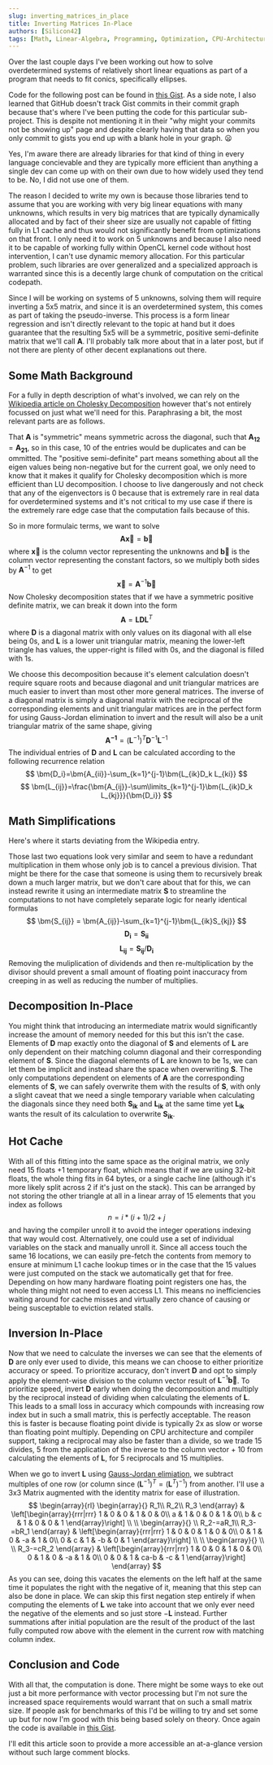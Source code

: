 ```yaml
---
slug: inverting_matrices_in_place
title: Inverting Matrices In-Place
authors: [Silicon42]
tags: [Math, Linear-Algebra, Programming, Optimization, CPU-Architecture]
---
```


Over the last couple days I've been working out how to solve overdetermined 
systems of relatively short linear equations as part of a program that needs to 
fit conics, specifically ellipses. <!-- truncate -->

Code for the following post can be found in 
[this Gist](https://gist.github.com/Silicon42/45a59f04e767561b1c8bcfabe6cab48c).
As a side note, I also learned that GitHub doesn't track Gist commits in their
commit graph because that's where I've been putting the code for this 
particular sub-project. This is despite not mentioning it in their "why might 
your commits not be showing up" page and despite clearly having that data so 
when you only commit to gists you end up with a blank hole in your graph. 
:frowning: 

Yes, I'm aware there are already libraries for that kind of thing in every 
language concievable and they are typically more efficient than anything a 
single dev can come up with on their own due to how widely used they tend to 
be. No, I did not use one of them.

The reason I decided to write my own is because those libraries tend to assume 
that you are working with very big linear equations with many unknowns, which 
results in very big matrices that are typically dynamically allocated and by 
fact of their sheer size are usually not capable of fitting fully in L1 cache 
and thus would not significantly benefit from optimizations on that front. I 
only need it to work on 5 unknowns and because I also need it to be capable of 
working fully within OpenCL kernel code without host intervention, I can't use 
dynamic memory allocation. For this particular problem, such libraries are over 
generalized and a specialized approach is warranted since this is a decently 
large chunk of computation on the critical codepath.

Since I will be working on systems of 5 unknowns, solving them will require 
inverting a 5x5 matrix, and since it is an overdetermined system, this comes as 
part of taking the pseudo-inverse. This process is a form linear regression and 
isn't directly relevant to the topic at hand but it does guarantee that the 
resulting 5x5 will be a symmetric, positive semi-definite matrix that we'll call 
$\bm{A}$. I'll probably talk more about that in a later post, but if not there 
are plenty of other decent explanations out there.

## Some Math Background
For a fully in depth description of what's involved, we can rely on the 
[Wikipedia article on Cholesky Decomposition](https://en.wikipedia.org/wiki/Cholesky_decomposition) 
however that's not entirely focussed on just what we'll need for this. 
Paraphrasing a bit, the most relevant parts are as follows.

That $\bm{A}$ is "symmetric" means symmetric across the diagonal, such that 
$\bm{A_{12}} = \bm{A_{21}}$, so in this case, 10 of the entries would be 
duplicates and can be ommitted. The "positive semi-definite" part means 
something about all the eigen values being non-negative but for the current 
goal, we only need to know that it makes it qualify for Cholesky decomposition 
which is more efficient than LU decomposition. I choose to live dangerously and 
not check that any of the eigenvectors is $0$ because that is extremely rare in 
real data for overdetermined systems and it's not critical to my use case if 
there is the extremely rare edge case that the computation fails because of 
this. 

So in more formulaic terms, we want to solve 
$$
\bm{A\vec{x}}=\bm{\vec{b}}
$$
where $\bm{\vec{x}}$ is the column vector representing the unknowns and 
$\bm{\vec{b}}$ is the column vector representing the constant factors, so we 
multiply both sides by $\bm{A}^{-1}$ to get
$$
\bm{\vec{x}}=\bm{A}^{-1}\bm{\vec{b}}
$$
Now Cholesky decomposition states that if we have a symmetric positive definite 
matrix, we can break it down into the form
$$
\bm{A}=\bm{LDL}^T
$$
where $\bm{D}$ is a diagonal matrix with only values on its diagonal with all 
else being $0$s, and $\bm{L}$ is a lower unit triangular matrix, meaning the 
lower-left triangle has values, the upper-right is filled with $0$s, and the 
diagonal is filled with $1$s.

We choose this decomposition because it's element calculation doesn't require 
square roots and because diagonal and unit triangular matrices are much easier 
to invert than most other more general matrices. The inverse of a diagonal 
matrix is simply a diagonal matrix with the reciprocal of the corresponding 
elements and unit triangular matrices are in the perfect form for using 
Gauss-Jordan elimination to invert and the result will also be a unit triangular 
matrix of the same shape, giving
$$
\bm{A^{-1}}=(\bm{L}^{-1})^T\bm{D}^{-1}\bm{L}^{-1}
$$
The individual entries of $\bm{D}$ and $\bm{L}$ can be calculated according to 
the following recurrence relation
$$
\bm{D_i}=\bm{A_{ii}}-\sum_{k=1}^{j-1}\bm{L_{ik}D_k L_{ki}}
$$
$$
\bm{L_{ij}}=\frac{\bm{A_{ij}}-\sum\limits_{k=1}^{j-1}\bm{L_{ik}D_k L_{kj}}}{\bm{D_i}}
$$

## Math Simplifications
Here's where it starts deviating from the Wikipedia entry.

Those last two equations look very similar and seem to have a redundant 
multiplication in them whose only job is to cancel a previous division. That 
might be there for the case that someone is using them to recursively break down 
a much larger matrix, but we don't care about that for this, we can instead 
rewrite it using an intermediate matrix $\bm{S}$ to streamline the computations 
to not have completely separate logic for nearly identical formulas
$$
\bm{S_{ij}} = \bm{A_{ij}}-\sum_{k=1}^{j-1}\bm{L_{ik}S_{kj}}
$$
$$
\bm{D_i} = \bm{S_{ii}}
$$
$$
\bm{L_{ij}} = \bm{S_{ij}}/\bm{D_i}
$$
Removing the muliplication of dividends and then re-multiplication by the 
divisor should prevent a small amount of floating point inaccuracy from creeping 
in as well as reducing the number of multiplies.

## Decomposition In-Place
You might think that introducing an intermediate matrix would significantly 
increase the amount of memory needed for this but this isn't the case. Elements 
of $\bm{D}$ map exactly onto the diagonal of $\bm{S}$ and elements of $\bm{L}$ 
are only dependent on their matching column diagonal and their corresponding 
element of $\bm{S}$. Since the diagonal elements of $\bm{L}$ are known to be 
$1$s, we can let them be implicit and instead share the space when overwriting 
$\bm{S}$. The only computations dependent on elements of $\bm{A}$ are the 
corresponding elements of $\bm{S}$, we can safely overwrite them with the 
results of $\bm{S}$, with only a slight caveat that we need a single temporary 
variable when calculating the diagonals since they need both $\bm{S_{ik}}$ and 
$\bm{L_{ik}}$ at the same time yet $\bm{L_{ik}}$ wants the result of its 
calculation to overwrite $\bm{S_{ik}}$.

## Hot Cache
With all of this fitting into the same space as the original matrix, we only 
need 15 floats +1 temporary float, which means that if we are using 32-bit 
floats, the whole thing fits in 64 bytes, or a single cache line (although it's 
more likely split across 2 if it's just on the stack). This can be arranged by 
not storing the other triangle at all in a linear array of 15 elements that you 
index as follows
$$
n = i*(i+1)/2 + j
$$
and having the compiler unroll it to avoid the integer operations indexing that 
way would cost. Alternatively, one could use a set of individual variables on 
the stack and manually unroll it. Since all access touch the same 16 locations, 
we can easily pre-fetch the contents from memory to ensure at minimum L1 cache 
lookup times or in the case that the 15 values were just computed on the stack 
we automatically get that for free. Depending on how many hardware floating 
point registers one has, the whole thing might not need to even access L1. This 
means no inefficiencies waiting around for cache misses and virtually zero 
chance of causing or being susceptable to eviction related stalls.

## Inversion In-Place
Now that we need to calculate the inverses we can see that the elements of 
$\bm{D}$ are only ever used to divide, this means we can choose to either 
prioritize accuracy or speed. To prioritize accuracy, don't invert $\bm{D}$ and 
opt to simply apply the element-wise division to the column vector result of 
$\bm{L}^{-1}\bm{\vec{b}}$. To prioritize speed, invert $\bm{D}$ early when doing 
the decomposition and multiply by the reciprocal instead of dividing when 
calculating the elements of $\bm{L}$. This leads to a small loss in accuracy 
which compounds with increasing row index but in such a small matrix, this is 
perfectly acceptable. The reason this is faster is because floating point divide 
is typically 2x as slow or worse than floating point multiply. Depending on CPU 
architecture and compiler support, taking a reciprocal may also be faster than a 
divide, so we trade 15 divides, 5 from the application of the inverse to the 
column vector + 10 from calculating the elements of $\bm{L}$, for 5 reciprocals 
and 15 multiplies.

When we go to invert $\bm{L}$ using 
[Gauss-Jordan elimiation](https://en.wikipedia.org/wiki/Gaussian_elimination#Gauss%E2%80%93Jordan_elimination), 
we subtract multiples of one row (or column since 
$(\bm{L}^{-1})^T=(\bm{L}^T)^{-1}$) from another. I'll use a 3x3 Matrix augmented 
with the identity matrix for ease of illustration.
$$
\begin{array}{rl}
\begin{array}{}
R_1\\
R_2\\
R_3
\end{array} & 
\left[\begin{array}{rrr|rrr}
1 & 0 & 0 & 1 & 0 & 0\\
a & 1 & 0 & 0 & 1 & 0\\
b & c & 1 & 0 & 0 & 1
\end{array}\right] \\ \\
\begin{array}{}
\\
R_2-=aR_1\\
R_3-=bR_1
\end{array} & 
\left[\begin{array}{rrr|rrr}
1 & 0 & 0 &  1 & 0 & 0\\
0 & 1 & 0 & -a & 1 & 0\\
0 & c & 1 & -b & 0 & 1
\end{array}\right] \\ \\
\begin{array}{}
\\
\\
R_3-=cR_2
\end{array} &
\left[\begin{array}{rrr|rrr}
1 & 0 & 0 &    1 &  0 & 0\\
0 & 1 & 0 &   -a &  1 & 0\\
0 & 0 & 1 & ca-b & -c & 1
\end{array}\right]
\end{array}
$$
As you can see, doing this vacates the elements on the left half at the same 
time it populates the right with the negative of it, meaning that this step can 
also be done in place. We can skip this first negation step entirely if when 
computing the elements of $\bm{L}$ we take into account that we only ever need 
the negative of the elements and so just store $-\bm{L}$ instead. Further 
summations after initial population are the result of the product of the last 
fully computed row above with the element in the current row with matching 
column index.

## Conclusion and Code
With all that, the computation is done. There might be some ways to eke out just 
a bit more performance with vector processing but I'm not sure the increased 
space requirements would warrant that on such a small matrix size. If people ask 
for benchmarks of this I'd be willing to try and set some up but for now I'm 
good with this being based solely on theory. Once again the code is available in 
[this Gist](https://gist.github.com/Silicon42/45a59f04e767561b1c8bcfabe6cab48c).

I'll edit this article soon to provide a more accessible an at-a-glance version 
without such large comment blocks.
